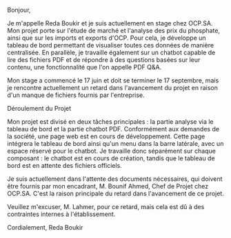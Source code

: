 Bonjour,

Je m'appelle Reda Boukir et je suis actuellement en stage chez OCP.SA. Mon projet porte sur l'étude de marché et l'analyse des prix du phosphate, ainsi que sur les imports et exports d'OCP. Pour cela, je développe un tableau de bord permettant de visualiser toutes ces données de manière centralisée. En parallèle, je travaille également sur un chatbot capable de lire des fichiers PDF et de répondre à des questions basées sur leur contenu, une fonctionnalité que l'on appelle PDF Q&A.

Mon stage a commencé le 17 juin et doit se terminer le 17 septembre, mais je rencontre actuellement un retard dans l'avancement du projet en raison d'un manque de fichiers fournis par l'entreprise.

Déroulement du Projet

Mon projet est divisé en deux tâches principales : la partie analyse via le tableau de bord et la partie chatbot PDF. Conformément aux demandes de la société, une page web est en cours de développement. Cette page intégrera le tableau de bord ainsi qu'un menu dans la barre latérale, avec un espace réservé pour le chatbot. Je travaille donc séparément sur chaque composant : le chatbot est en cours de création, tandis que le tableau de bord est en attente des fichiers officiels.

Je suis actuellement dans l'attente des documents nécessaires, qui doivent être fournis par mon encadrant, M. Bounif Ahmed, Chef de Projet chez OCP.SA. C'est la raison principale du retard dans l'avancement de ce projet.

Veuillez m'excuser, M. Lahmer, pour ce retard, mais cela est dû à des contraintes internes à l'établissement.

Cordialement,
Reda Boukir
